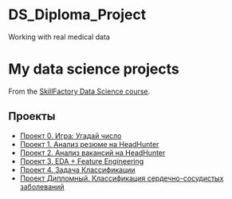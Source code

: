 # DS_Diploma_Project
Working with real medical data

# My data science projects

From the [SkillFactory Data Science course](https://skillfactory.ru/data-scientist).


## Проекты


* [Проект 0. Игра: Угадай число](https://github.com/hremeus/ds_learning/tree/main/project_0)
* [Проект 1. Анализ резюме на HeadHunter](https://github.com/hremeus/DS_Learning_Project_01/tree/main/project_1)
* [Проект 2. Анализ вакансий на HeadHunter](https://github.com/hremeus/DS_Learning_Project_02/tree/master/project_2)
* [Проект 3. EDA + Feature Engineering](https://github.com/hremeus/DS_Learning_Project_03/tree/master/project_3)
* [Проект 4. Задача Классификации](https://github.com/hremeus/DS_Learning_Project_04/tree/master/project_4)
* [Проект Дипломный. Классификация сердечно-сосудистых заболеваний](https://github.com/hremeus/DS_Diploma_Project/tree/master)